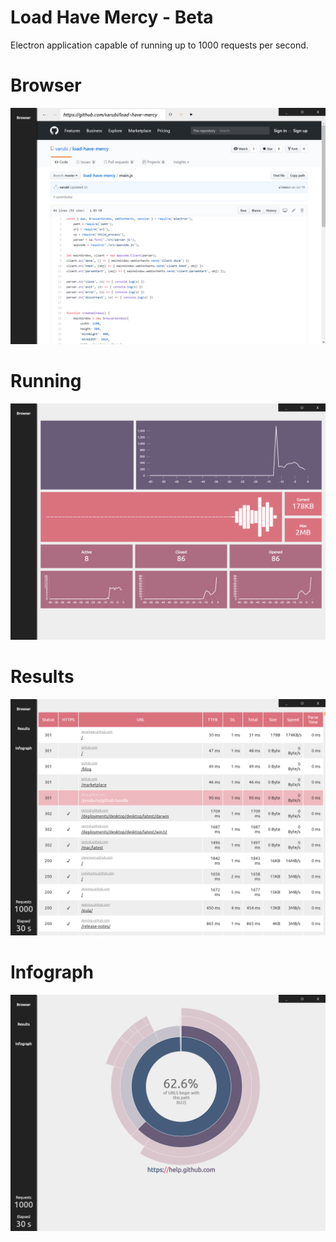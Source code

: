 # Load Have Mercy - Beta
Electron application capable of running up to 1000 requests per second.
# Browser
![Browser](docs/images/screenshot-browser.png)
# Running
![Browser](docs/images/screenshot-running.png)
# Results
![Results](docs/images/screenshot-results.png)
# Infograph
![Infograph](docs/images/screenshot-infograph.png)